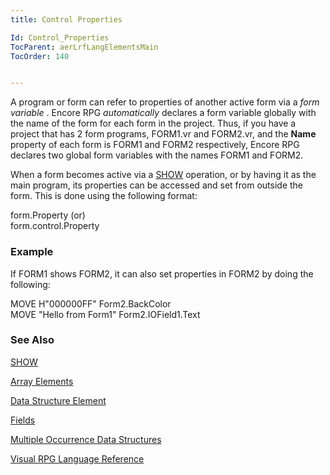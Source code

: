 ```yaml
---
title: Control Properties

Id: Control_Properties
TocParent: aerLrfLangElementsMain
TocOrder: 140


---
```


A program or form can refer to properties of another active form via a *form variable* . Encore RPG *automatically* declares a form variable globally with the name of the form for each form in the project. Thus, if you have a project that has 2 form programs, FORM1.vr and FORM2.vr, and the **Name** property of each form is FORM1 and FORM2 respectively, Encore RPG declares two global form variables with the names FORM1 and FORM2. 

When a form becomes active via a [SHOW](SHOW.html) operation, or by having it as the main program, its properties can be accessed and set from outside the form. This is done using the following format: 

form.Property (or) <br /> form.control.Property 

### Example
If FORM1 shows FORM2, it can also set properties in FORM2 by doing the following: 

MOVE H"000000FF" Form2.BackColor<br /> MOVE "Hello from Form1" Form2.IOField1.Text 

### See Also
[SHOW](SHOW.html)

[Array Elements](Array_Element.html)

[Data Structure Element](DS_Element.html)

[Fields](Field.html)

[Multiple Occurrence Data Structures](Mult_Occur_DS.html)

[Visual RPG Language Reference](ecrLrfLangRefMain.html) 
